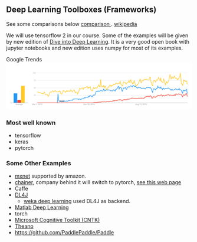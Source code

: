 ## Deep Learning Toolboxes (Frameworks)


See some comparisons below
 [comparison ](https://towardsdatascience.com/deep-learning-framework-power-scores-2018-23607ddf297a).
 [wikipedia](https://en.wikipedia.org/wiki/Comparison_of_deep-learning_software)

We will use tensorflow 2 in our course.
Some of the examples will be given by new edition of [Dive into Deep Learning](https://d2l.ai/index.html).
It is a very good open book with jupyter notebooks and new edition uses numpy for most of its examples.



Google Trends
![Google Trends Deep Learning Frameworks](/images/google-trends-dl-frameworks.png)


### Most well known

- tensorflow
- keras
- pytorch

### Some Other  Examples


- [mxnet](https://mxnet.incubator.apache.org/) supported by amazon.
- [chainer](chainer.org), company behind it will switch to pytorch, [see this web page](https://chainer.org/announcement/2019/12/05/released-v7.html)
- Caffe
- [DL4J](https://deeplearning4j.org/)
    - [weka deep learning](https://deeplearning.cms.waikato.ac.nz/) used DL4J as backend. 
- [Matlab Deep Learning](https://de.mathworks.com/solutions/deep-learning.html)
- torch
- [Microsoft Cognitive Toolkit (CNTK)](https://github.com/Microsoft/cntk)
- [Theano](https://github.com/Theano/Theano)
- https://github.com/PaddlePaddle/Paddle

